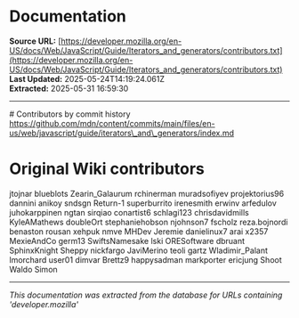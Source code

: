 # Documentation

**Source URL:** [https://developer.mozilla.org/en-US/docs/Web/JavaScript/Guide/Iterators_and_generators/contributors.txt](https://developer.mozilla.org/en-US/docs/Web/JavaScript/Guide/Iterators_and_generators/contributors.txt)  
**Last Updated:** 2025-05-24T14:19:24.061Z  
**Extracted:** 2025-05-31 16:59:30

---

\# Contributors by commit history
https://github.com/mdn/content/commits/main/files/en-us/web/javascript/guide/iterators\_and\_generators/index.md

# Original Wiki contributors
jtojnar
blueblots
Zearin\_Galaurum
rchinerman
muradsofiyev
projektorius96
dannini
anikoy
sndsgn
Return-1
superburrito
irenesmith
erwinv
arfedulov
juhokarppinen
ngtan
sirqiao
conartist6
schlagi123
chrisdavidmills
KyleAMathews
doubleOrt
stephaniehobson
njohnson7
fscholz
reza.bojnordi
benaston
rousan
xehpuk
nmve
MHDev
Jeremie
danielinux7
arai
x2357
MexieAndCo
germ13
SwiftsNamesake
lski
ORESoftware
dbruant
SphinxKnight
Sheppy
nickfargo
JaviMerino
teoli
gartz
Wladimir\_Palant
lmorchard
user01
dimvar
Brettz9
happysadman
markporter
ericjung
Shoot
Waldo
Simon

---

*This documentation was extracted from the database for URLs containing 'developer.mozilla'*
